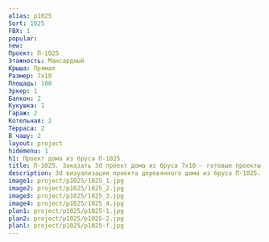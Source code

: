 ```yaml
---
alias: p1025
Sort: 1025
FBX: 1
popular: 
new: 
Проект: П-1025
Этажность: Мансардный
Крыша: Прямая
Размер: 7х10
Площадь: 108
Эркер: 1
Балкон: 2
Кукушка: 1
Гараж: 2
Котельная: 2
Терраса: 2
В чашу: 2
layout: project
hidemenu: 1
h1: Проект дома из бруса П-1025
title: П-1025. Заказать 3d проект дома из бруса 7х10 - готовые проекты
description: 3d визуализация проекта деревянного дома из бруса П-1025. Площадь 108 м2, размер 7х10. Вы можете внести любые изменения в проект.
image1: project/p1025/1025_1.jpg
image2: project/p1025/1025_2.jpg
image3: project/p1025/1025_3.jpg
image4: project/p1025/1025_4.jpg
plan1: project/p1025/p1025-1.jpg
plan2: project/p1025/p1025-2.jpg
planl: project/p1025/p1025-f.jpg
---
```

